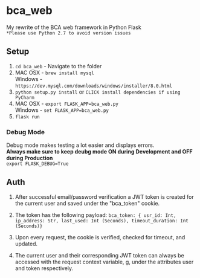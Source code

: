 # bca_web
My rewrite of the BCA web framework in Python Flask \
`*Please use Python 2.7 to avoid version issues`

## Setup
1. `cd bca_web` - Navigate to the folder
2. MAC OSX - `brew install mysql` \
   Windows - `https://dev.mysql.com/downloads/windows/installer/8.0.html`
3. `python setup.py install` or `CLICK install dependencies if using PyCharm`
4. MAC OSX - `export FLASK_APP=bca_web.py` \
   Windows - `set FLASK_APP=bca_web.py`
5. `flask run`

### Debug Mode
Debug mode makes testing a lot easier and displays errors.\
**Always make sure to keep deubg mode ON during Development and OFF during Production** \
`export FLASK_DEBUG=True`

## Auth
1. After successful email/password verification a JWT token is created for the current user and saved
under the "bca_token" cookie. 
2. The token has the following payload:
    `bca_token: { usr_id: Int, ip_address: Str, last_used: Int (Seconds), timeout_duration: Int (Seconds)}`
  
3. Upon every request, the cookie is verified, checked for timeout, and updated. 
4. The current user and their corresponding JWT token can always be accessed with the request context variable, g, under the attributes user and token respectively. 
